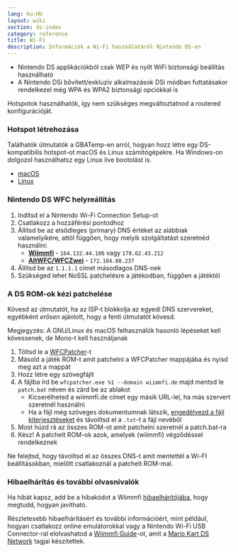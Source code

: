 ```yaml
---
lang: hu-HU
layout: wiki
section: ds-index
category: reference
title: Wi-Fi
description: Információk a Wi-Fi használatáról Nintendo DS-en
---
```


- Nintendo DS applikációkból csak WEP és nyílt WiFi biztonsági beállítás használható
- A Nintendo DSi bővített/exkluzív alkalmazások DSi módban futtatásakor rendelkezel még WPA és WPA2 biztonsági opciókkal is

Hotspotok használhatók, így nem szükséges megváltoztatnod a routered konfigurációját.

### Hotspot létrehozása
Találhatók útmutatók a GBATemp-en arról, hogyan hozz létre egy DS-kompatibilis hotspot-ot macOS és Linux számítógépekre. Ha Windows-on dolgozol használhatsz egy Linux live bootolást is.
- [macOS](https://gbatemp.net/threads/571658)
- [Linux](https://gbatemp.net/threads/543283)

### Nintendo DS WFC helyreállítás
1. Indítsd el a Nintendo Wi-Fi Connection Setup-ot
1. Csatlakozz a hozzáférési pontodhoz
1. Állítsd be az elsődleges (primary) DNS értéket az alábbiak valamelyikére, attól függően, hogy melyik szolgáltatást szeretnéd használni:
   - **[Wiimmfi](https://wiimmfi.de)** - `164.132.44.106` vagy `178.62.43.212`
   - **[AltWFC/WFCZwei](https://save-nintendo-wifi.com/)** - `172.104.88.237`
1. Állítsd be az `1.1.1.1` címet másodlagos DNS-nek
1. Szükséged lehet NoSSL patchelésre a játékodban, függően a játéktól

### A DS ROM-ok kézi patchelése
Kövesd az útmutatót, ha az ISP-t blokkolja az egyedi DNS szervereket, egyébként *erősen* ajánlott, hogy a fenti útmutatót kövesd.

Megjegyzés: A GNU/Linux és macOS felhasználók hasonló lépéseket kell kövessenek, de Mono-t kell használjanak

1. Töltsd le a [WFCPatcher](https://github.com/AdmiralCurtiss/WfcPatcher/releases)-t
1. Másold a játék ROM-t amit patchelni a WFCPatcher mappájába és nyisd meg azt a mappát
1. Hozz létre egy szövegfájlt
1. A fájlba írd be `wfcpatcher.exe %1 --domain wiimmfi.de` majd mentsd le `patch.bat` néven és zárd be az ablakot
   - Kicserélheted a wiimmfi.de címet egy másik URL-lel, ha más szervert szeretnél használni
   - Ha a fájl még szöveges dokumentumnak látszik, [engedélyezd a fájl kiterjesztéseket](https://dsi.cfw.guide/file-extensions-%28windows%29) és távolítsd el a `.txt`-t a fájl nevéből
1. Most húzd rá az összes ROM-ot amit patchelni szeretnél a patch.bat-ra
1. Kész! A patchelt ROM-ok azok, amelyek (wiimmfi) végződéssel rendelkeznek

Ne felejtsd, hogy távolítsd el az összes DNS-t amit mentettél a Wi-FI beállításokban, mielőtt csatlakoznál a patchelt ROM-mal.

### Hibaelhárítás és további olvasnivalók
Ha hibát kapsz, add be a hibakódot a Wiimmfi [hibaelhárítójába](https://wiimmfi.de/error), hogy megtudd, hogyan javítható.

Részletesebb hibaelhárításért és további információért, mint például, hogyan csatlakozz online emulátorokkal vagy a Nintendo Wi-Fi USB Connector-ral elolvashatod a [Wiimmfi Guide](https://docs.google.com/document/d/1f3PChwQig40UaiPXlh-Gi5CggGiBPzyrpiecLZlT8ZE/edit?usp=sharing)-ot, amit a [Mario Kart DS Network](https://discord.gg/pa9bea6) tagjai készítettek.
